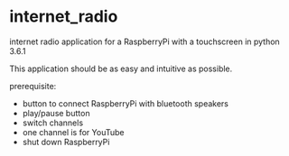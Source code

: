 # internet_radio
internet radio application for a RaspberryPi with a touchscreen in python 3.6.1

This application should be as easy and intuitive as possible. 

prerequisite:
- button to connect RaspberryPi with bluetooth speakers
- play/pause button
- switch channels 
- one channel is for YouTube
- shut down RaspberryPi
